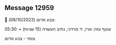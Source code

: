 ## Message 12959

🔴 צבע אדום (08/10/2023):

05:30:
• עוטף עזה: ארז, יד מרדכי, נתיב העשרה (15 שניות)

צופר - צבע אדום

